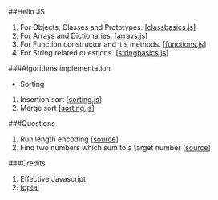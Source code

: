 ##Hello JS  

1. For Objects, Classes and Prototypes. [[classbasics.js](js/classbasics.js)]
2. For Arrays and Dictionaries. [[arrays.js](js/arrays.js)]
3. For Function constructor and it's methods. [[functions.js](js/functions.js)]
4. For String related questions. [[stringbasics.js](js/stringbasics.js)]

###Algorithms implementation

- Sorting
 1. Insertion sort [[sorting.js](js/algo/sorting.js#L7)]
 2. Merge sort [[sorting.js](js/algo/sorting.js#L26)]

###Questions
1. Run length encoding [[source](js/algo/questions.js#L7)]
2. Find two numbers which sum to a target number ([source](js/algo/questions.js#L33)]


###Credits
1. Effective Javascript
2. [toptal](www.toptal.com)
